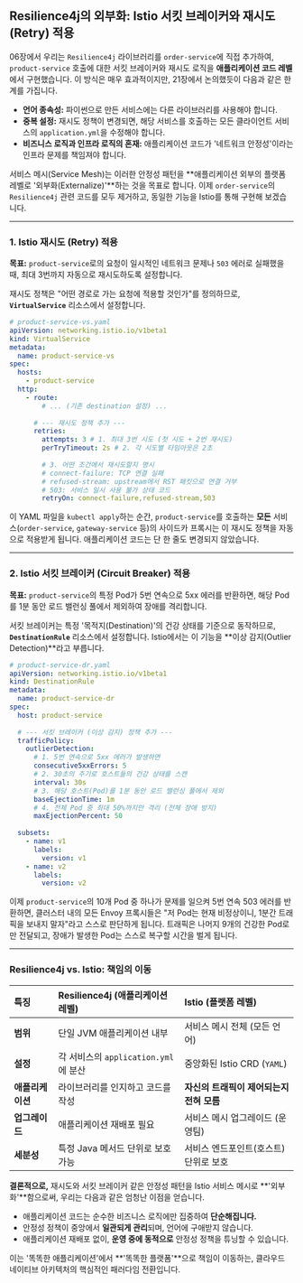 ## Resilience4j의 외부화: Istio 서킷 브레이커와 재시도(Retry) 적용

06장에서 우리는 `Resilience4j` 라이브러리를 `order-service`에 직접 추가하여, `product-service` 호출에 대한 서킷 브레이커와 재시도 로직을 **애플리케이션 코드 레벨**에서 구현했습니다. 이 방식은 매우 효과적이지만, 21장에서 논의했듯이 다음과 같은 한계를 가집니다.

  * **언어 종속성:** 파이썬으로 만든 서비스에는 다른 라이브러리를 사용해야 합니다.
  * **중복 설정:** 재시도 정책이 변경되면, 해당 서비스를 호출하는 모든 클라이언트 서비스의 `application.yml`을 수정해야 합니다.
  * **비즈니스 로직과 인프라 로직의 혼재:** 애플리케이션 코드가 '네트워크 안정성'이라는 인프라 문제를 책임져야 합니다.

서비스 메시(Service Mesh)는 이러한 안정성 패턴을 \*\*애플리케이션 외부의 플랫폼 레벨로 '외부화(Externalize)'\*\*하는 것을 목표로 합니다. 이제 `order-service`의 `Resilience4j` 관련 코드를 모두 제거하고, 동일한 기능을 Istio를 통해 구현해 보겠습니다.

-----

### 1\. Istio 재시도 (Retry) 적용

**목표:** `product-service`로의 요청이 일시적인 네트워크 문제나 `503` 에러로 실패했을 때, 최대 3번까지 자동으로 재시도하도록 설정합니다.

재시도 정책은 "어떤 경로로 가는 요청에 적용할 것인가"를 정의하므로, **`VirtualService`** 리소스에서 설정합니다.

```yaml
# product-service-vs.yaml
apiVersion: networking.istio.io/v1beta1
kind: VirtualService
metadata:
  name: product-service-vs
spec:
  hosts:
    - product-service
  http:
    - route:
        # ... (기존 destination 설정) ...
      
      # --- 재시도 정책 추가 ---
      retries:
        attempts: 3 # 1. 최대 3번 시도 (첫 시도 + 2번 재시도)
        perTryTimeout: 2s # 2. 각 시도별 타임아웃은 2초
        
        # 3. 어떤 조건에서 재시도할지 명시
        # connect-failure: TCP 연결 실패
        # refused-stream: upstream에서 RST 패킷으로 연결 거부
        # 503: 서비스 일시 사용 불가 상태 코드
        retryOn: connect-failure,refused-stream,503
```

이 YAML 파일을 `kubectl apply`하는 순간, `product-service`를 호출하는 **모든** 서비스(`order-service`, `gateway-service` 등)의 사이드카 프록시는 이 재시도 정책을 자동으로 적용받게 됩니다. 애플리케이션 코드는 단 한 줄도 변경되지 않았습니다.

-----

### 2\. Istio 서킷 브레이커 (Circuit Breaker) 적용

**목표:** `product-service`의 특정 Pod가 5번 연속으로 5xx 에러를 반환하면, 해당 Pod를 1분 동안 로드 밸런싱 풀에서 제외하여 장애를 격리합니다.

서킷 브레이커는 특정 '목적지(Destination)'의 건강 상태를 기준으로 동작하므로, **`DestinationRule`** 리소스에서 설정합니다. Istio에서는 이 기능을 \*\*이상 감지(Outlier Detection)\*\*라고 부릅니다.

```yaml
# product-service-dr.yaml
apiVersion: networking.istio.io/v1beta1
kind: DestinationRule
metadata:
  name: product-service-dr
spec:
  host: product-service
  
  # --- 서킷 브레이커 (이상 감지) 정책 추가 ---
  trafficPolicy:
    outlierDetection:
      # 1. 5번 연속으로 5xx 에러가 발생하면
      consecutive5xxErrors: 5
      # 2. 30초의 주기로 호스트들의 건강 상태를 스캔
      interval: 30s
      # 3. 해당 호스트(Pod)를 1분 동안 로드 밸런싱 풀에서 제외
      baseEjectionTime: 1m
      # 4. 전체 Pod 중 최대 50%까지만 격리 (전체 장애 방지)
      maxEjectionPercent: 50
      
  subsets:
    - name: v1
      labels:
        version: v1
    - name: v2
      labels:
        version: v2
```

이제 `product-service`의 10개 Pod 중 하나가 문제를 일으켜 5번 연속 503 에러를 반환하면, 클러스터 내의 모든 Envoy 프록시들은 "저 Pod는 현재 비정상이니, 1분간 트래픽을 보내지 말자"라고 스스로 판단하게 됩니다. 트래픽은 나머지 9개의 건강한 Pod로만 전달되고, 장애가 발생한 Pod는 스스로 복구할 시간을 벌게 됩니다.

-----

### Resilience4j vs. Istio: 책임의 이동

| 특징 | Resilience4j (애플리케이션 레벨) | Istio (플랫폼 레벨) |
| :--- | :--- | :--- |
| **범위** | 단일 JVM 애플리케이션 내부 | 서비스 메시 전체 (모든 언어) |
| **설정** | 각 서비스의 `application.yml`에 분산 | 중앙화된 Istio CRD (`YAML`) |
| **애플리케이션**| 라이브러리를 인지하고 코드를 작성 | **자신의 트래픽이 제어되는지 전혀 모름** |
| **업그레이드** | 애플리케이션 재배포 필요 | 서비스 메시 업그레이드 (운영팀) |
| **세분성** | 특정 Java 메서드 단위로 보호 가능 | 서비스 엔드포인트(호스트) 단위로 보호 |

**결론적으로,** 재시도와 서킷 브레이커 같은 안정성 패턴을 Istio 서비스 메시로 \*\*'외부화'\*\*함으로써, 우리는 다음과 같은 엄청난 이점을 얻습니다.

  * 애플리케이션 코드는 순수한 비즈니스 로직에만 집중하여 **단순해집니다.**
  * 안정성 정책이 중앙에서 **일관되게 관리**되며, 언어에 구애받지 않습니다.
  * 애플리케이션 재배포 없이, **운영 중에 동적으로** 안정성 정책을 튜닝할 수 있습니다.

이는 '똑똑한 애플리케이션'에서 \*\*'똑똑한 플랫폼'\*\*으로 책임이 이동하는, 클라우드 네이티브 아키텍처의 핵심적인 패러다임 전환입니다.